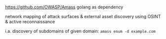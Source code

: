 https://github.com/OWASP/Amass
golang as dependency

network mapping of attack surfaces & external asset discovery using OSINT & active reconnaissance

i.a. discovery of subdomains of given domain:
`amass enum -d example.com`

